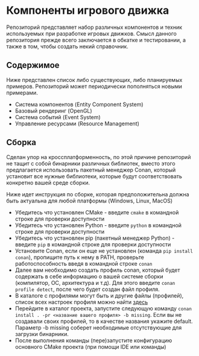 # Компоненты игрового движка
Репозиторий представляет набор различных компонентов и техник используемых при разработке игровых движков. Смысл данного репозитория прежде всего заключается в обкатке и тестировании, а также в том, чтобы создать некий справочник.

## Содержимое

Ниже представлен список либо существующих, либо планируемых примеров. Репозиторий может периодически пополняться новыми примерами.

- Система компонентов (Entity Component System)
- Базовый рендеринг (OpenGL)
- Система событий (Event System)
- Управление ресурсами (Resource Management)

## Сборка

Сделан упор на кроссплатформенность, по этой причине репозиторий не тащит с собой бинарники различных библиотек, вместо этого предлагается использовать пакетный менеджер Conan, который установит все нужные библиотеки, которые будут соответствовать конкретно вашей среде сборки.

Ниже идет инструкция по сборке, которая предположительна должна быть актуальна для любой платформы (Windows, Linux, MacOS)

- Убедитесь что установлен CMake - введите `cmake` в командной строке для проверки доступности
- Убедитесь что установлен Python - введите `python` в командной строке для проверки доступности
- Убедитесь что установлен pip (пакетный менеджер Python) - введите `pip` в командной строке для проверки доступности
- Установите Conan, если он еще не установлен (команда `pip install conan`), пропищите путь к нему в PATH, проверьте работоспособность введя в командной строке `conan`
- Далее вам необходимо создать профиль conan, который будет содержать в себе информацию о вашей системе сборки (компилятор, ОС, архитектура и т.д). Для этого введите `conan profile detect`, после чего будет создан файл профиля.
- В каталоге с профилями могут быть и другие файлы (профилей), список всех настроек профиля можно найти [здесь](https://docs.conan.io/2/reference/config_files/settings.html#reference-config-files-settings-yml)
- Перейдите в каталог проекта, запустите следующую команду `conan install . -pr <название вашего профиля> -b missing`. Если вы не создавали своих профилей, то в качестве названия укажите default. Параметр -b missing соберет необходимые отсутствующие для загрузки бинарники.
- После выполнения команды (пере)запустите конфигурацию основного CMake проекта (при помощи IDE или команды)
